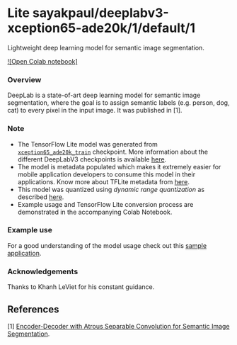 # Lite sayakpaul/deeplabv3-xception65-ade20k/1/default/1
Lightweight deep learning model for semantic image segmentation.

<!-- parent-model: sayakpaul/deeplabv3-xception65-ade20k/1 -->
<!-- asset-path: https://github.com/sayakpaul/Adventures-in-TensorFlow-Lite/releases/download/v0.8.0/xception_ade20k_tflite.tar.gz -->

[![Open Colab notebook]](https://colab.research.google.com/github/sayakpaul/Adventures-in-TensorFlow-Lite/blob/master/DeepLabV3/DeepLab_TFLite_ADE20k.ipynb)

### Overview
DeepLab is a state-of-art deep learning model for semantic image segmentation, where the goal is to assign semantic labels (e.g. person, dog, cat) to every pixel in the input image. It was published in [1].

### Note
- The TensorFlow Lite model was generated from [`xception65_ade20k_train`](http://download.tensorflow.org/models/deeplabv3_xception_ade20k_train_2018_05_29.tar.gz) checkpoint. More information about the different DeepLabV3 checkpoints is available [here](https://github.com/tensorflow/models/blob/master/research/deeplab/g3doc/model_zoo.md).
- The model is metadata populated which makes it extremely easier for mobile application developers to consume this model in their applications. Know more about TFLite metadata from [here](https://www.tensorflow.org/lite/convert/metadata). 
- This model was quantized using _dynamic range quantization_ as described [here](https://www.tensorflow.org/lite/performance/post_training_quant).
- Example usage and TensorFlow Lite conversion process are demonstrated in the accompanying Colab Notebook.

### Example use
For a good understanding of the model usage check out this [sample application](https://github.com/tensorflow/examples/tree/master/lite/examples/image_segmentation/android).

### Acknowledgements
Thanks to Khanh LeViet for his constant guidance.

References
--------------
[1] [Encoder-Decoder with Atrous Separable Convolution for Semantic Image Segmentation](https://arxiv.org/abs/1802.02611).
